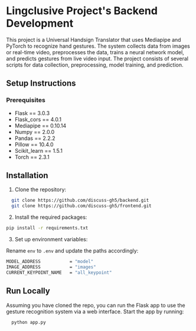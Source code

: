 # Lingclusive Project's Backend Development

This project is a Universal Handsign Translator that uses Mediapipe and PyTorch to recognize hand gestures. The system collects data from images or real-time video, preprocesses the data, trains a neural network model, and predicts gestures from live video input. The project consists of several scripts for data collection, preprocessing, model training, and prediction.

## Setup Instructions
### Prerequisites
- Flask         == 3.0.3
- Flask_cors    == 4.0.1
- Mediapipe     == 0.10.14
- Numpy         == 2.0.0
- Pandas        == 2.2.2
- Pillow        == 10.4.0
- Scikit_learn  == 1.5.1
- Torch         == 2.3.1

## Installation

1. Clone the repository:

```bash
  git clone https://github.com/discuss-gh5/backend.git
  git clone https://github.com/discuss-gh5/frontend.git
```
    
2. Install the required packages:
```bash
pip install -r requirements.txt
```

3. Set up environment variables:

Rename ```env``` to ```.env``` and update the paths accordingly:
```bash
MODEL_ADDRESS           = "model"
IMAGE_ADDRESS           = "images"
CURRENT_KEYPOINT_NAME   = "all_keypoint"
```
## Run Locally

Assuming you have cloned the repo, you can run the Flask app to use the gesture recognition system via a web interface. Start the app by running:

```bash
  python app.py
```
